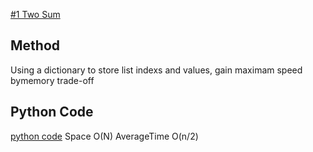 
[#1 Two Sum](https://leetcode.com/problems/two-sum/)


## Method

Using a dictionary to store list indexs and values, gain maximam speed bymemory trade-off

## Python Code
[python code](/1.py) Space O(N) AverageTime O(n/2)
